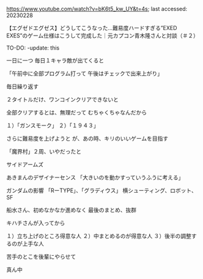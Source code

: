https://www.youtube.com/watch?v=bK6t5_kw_UY&t=4s;
last accessed: 20230228

【エグゼドエグゼス】どうしてこうなった…難易度ハードすぎる”EXED EXES”のゲーム仕様はこうして完成した｜元カプコン青木隆さんと対談（＃２）

TO-DO: -update: this

一日に一つ
毎日１キャラ敵が出てくると

「午前中に全部プログラム打って
午後はチェックで出来上がり」

毎日繰り返す

２タイトルだけ、ワンコインクリアできないと

全部クリアするとは、無理だって
むちゃくちゃなんだから

１）「ガンスモーク」
２）「１９４３」

さらに難易度を上げようと
が、あの時、キリのいいゲームを目指す


「魔界村」２周、いやだったと

サイドアームズ

あきまんのデザイナーセンス
「大きいのを動かすっていうふうに考える」

ガンダムの影響
「RーTYPE」、「グラディウス」
横シューティング、ロボット、SF

船水さん、初めなかなか進めなく
最後のまとめ、抜群

キハチさんが入ってから

１）立ち上げのところ得意な人
２）中まとめるのが得意な人
３）後半の調整するのが上手な人

苦手のとこを後輩にやらせて

真ん中
